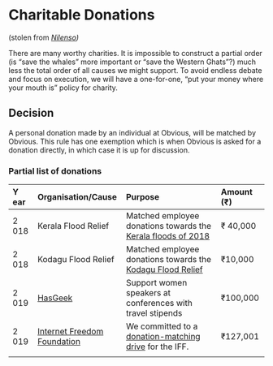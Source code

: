 # Charitable Donations

\(stolen from [_Nilenso_](https://nilenso.com/)_\)_

There are many worthy charities. It is impossible to construct a partial order \(is “save the whales” more important or “save the Western Ghats”?\) much less the total order of all causes we might support. To avoid endless debate and focus on execution, we will have a one-for-one, “put your money where your mouth is” policy for charity.

## Decision

A personal donation made by an individual at Obvious, will be matched by Obvious. This rule has one exemption which is when Obvious is asked for a donation directly, in which case it is up for discussion.

### Partial list of donations

| Y​ear | O​rganisation/Cause | Purpose | A​mount \(₹\) |
| :--- | :--- | :--- | :--- |
| 2​018 | K​erala Flood Relief | Matched employee donations towards the [Kerala floods of 2018](https://en.wikipedia.org/wiki/2018_Kerala_floods) | ₹ 4​0,000 |
| 2​018 | Kodagu Flood Relief | M​atched employee donations towards the [Kodagu Flood Relief](https://www.firstpost.com/india/kodagu-floods-karnatakas-coffee-growing-region-stares-at-heavy-losses-after-rains-landslides-damage-plantations-5047401.html) | ₹10,000  |
| 2​019 | [HasGeek](https://hasgeek.com/) | S​upport women speakers at conferences with travel stipends | ₹100,000 |
| 2​019 | [I​nternet Freedom Foundation](https://internetfreedom.in/) | We committed to a [donation-matching drive](https://internetfreedom.in/obvious-fundraise/) for the IFF. | ₹127,001 |
|  |  |  |  |

